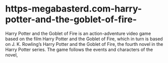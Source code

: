 # https-megabasterd.com-harry-potter-and-the-goblet-of-fire-
Harry Potter and the Goblet of Fire is an action-adventure video game based on the film Harry Potter and the Goblet of Fire, which in turn is based on J. K. Rowling’s Harry Potter and the Goblet of Fire, the fourth novel in the Harry Potter series. The game follows the events and characters of the novel, 
